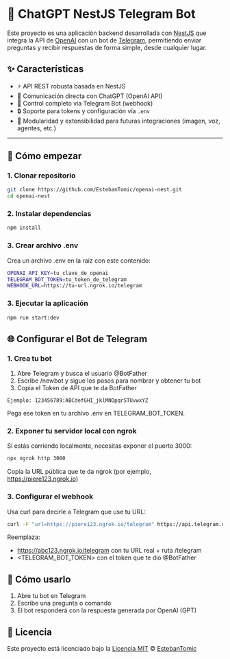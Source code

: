 # 🤖 ChatGPT NestJS Telegram Bot

Este proyecto es una aplicación backend desarrollada con [NestJS](https://nestjs.com/) que integra la API de [OpenAI](https://platform.openai.com/) con un bot de [Telegram](https://core.telegram.org/bots), permitiendo enviar preguntas y recibir respuestas de forma simple, desde cualquier lugar.

## ✨ Características

- ⚡️ API REST robusta basada en NestJS
- 💬 Comunicación directa con ChatGPT (OpenAI API)
- 🤖 Control completo vía Telegram Bot (webhook)
- 🔒 Soporte para tokens y configuración vía `.env`
- 🧩 Modularidad y extensibilidad para futuras integraciones (imagen, voz, agentes, etc.)

---

## 🚀 Cómo empezar

### 1. Clonar repositorio

```bash
git clone https://github.com/EstebanTomic/openai-nest.git
cd openai-nest
```

### 2. Instalar dependencias

```bash
npm install
```

### 3. Crear archivo .env
Crea un archivo .env en la raíz con este contenido:

```bash
OPENAI_API_KEY=tu_clave_de_openai
TELEGRAM_BOT_TOKEN=tu_token_de_telegram
WEBHOOK_URL=https://tu-url.ngrok.io/telegram
```

### 3. Ejecutar la aplicación

```bash
npm run start:dev
```

## 🌐 Configurar el Bot de Telegram
### 1. Crea tu bot
1. Abre Telegram y busca el usuario @BotFather
2. Escribe /newbot y sigue los pasos para nombrar y obtener tu bot
3. Copia el Token de API que te da BotFather
```
Ejemplo: 123456789:ABCdefGHI_jklMNOpqrSTUvwxYZ
```
Pega ese token en tu archivo .env en TELEGRAM_BOT_TOKEN.

### 2. Exponer tu servidor local con ngrok
Si estás corriendo localmente, necesitas exponer el puerto 3000:
```bash
npx ngrok http 3000
```
Copia la URL pública que te da ngrok (por ejemplo, https://piere123.ngrok.io)

### 3. Configurar el webhook
Usa curl para decirle a Telegram que use tu URL:
```bash
curl -F "url=https://piere123.ngrok.io/telegram" https://api.telegram.org/bot<TELEGRAM_BOT_TOKEN>/setWebhook
```
Reemplaza:
- https://abc123.ngrok.io/telegram con tu URL real + ruta /telegram
- <TELEGRAM_BOT_TOKEN> con el token que te dio @BotFather


## 🧠 Cómo usarlo
1. Abre tu bot en Telegram
2. Escribe una pregunta o comando
3. El bot responderá con la respuesta generada por OpenAI (GPT)

## 📄 Licencia
Este proyecto está licenciado bajo la [Licencia MIT](LICENSE) © [EstebanTomic](https://github.com/EstebanTomic)
